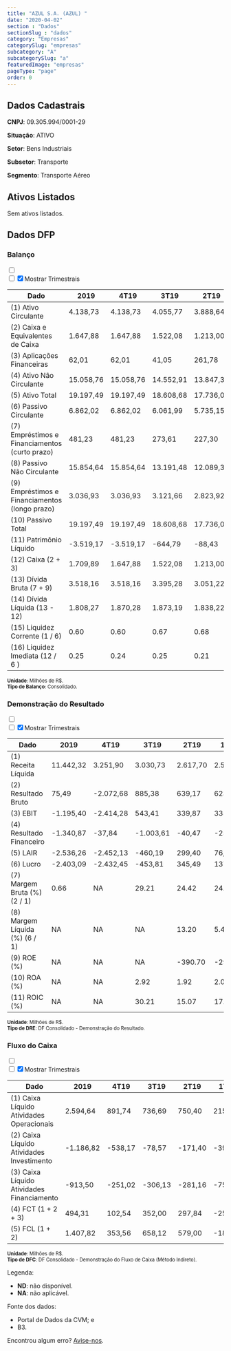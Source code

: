 ```yaml
---  
title: "AZUL S.A. (AZUL) "  
date: "2020-04-02"  
section : "Dados"  
sectionSlug : "dados"  
category: "Empresas"  
categorySlug: "empresas"  
subcategory: "A"  
subcategorySlug: "a"  
featuredImage: "empresas"  
pageType: "page"  
order: 0  
---
```



## Dados Cadastrais


**CNPJ**: 09.305.994/0001-29

**Situação**: ATIVO

**Setor**: Bens Industriais

**Subsetor**: Transporte

**Segmento**: Transporte Aéreo


## Ativos Listados


Sem ativos listados.




## Dados DFP

### Balanço
  
<input type='checkbox' class='toggleCommand' id='toggleBalanco' name='toggleBalanco'>  
<div class='filter-group-balanco'>  
<div class='check_button_balanco'>  
<label for='toggleBalanco'>  
<input type='checkbox' data-filter-col='trimBalanco'><input type='checkbox' data-filter-col='trimBalanco' checked><span>Mostrar Trimestrais</span>  
</label>  
</div>  
</div>  
<div class='overflow balancoTableWrapper'>  
<table class='balancoTable'>  
<thead>  
<tr>  
<th class='dataHeader fixedLeftColumn'>Dado</th>  
<th>2019</th>  
<th class='trimHeader' data-col='trimBalanco'>4T19</th>  
<th class='trimHeader' data-col='trimBalanco'>3T19</th>  
<th class='trimHeader' data-col='trimBalanco'>2T19</th>  
<th class='trimHeader' data-col='trimBalanco'>1T19</th>  
<th>2018</th>  
<th class='trimHeader' data-col='trimBalanco'>4T18</th>  
<th class='trimHeader' data-col='trimBalanco'>3T18</th>  
<th class='trimHeader' data-col='trimBalanco'>2T18</th>  
<th class='trimHeader' data-col='trimBalanco'>1T18</th>  
<th>2017</th>  
<th class='trimHeader' data-col='trimBalanco'>4T17</th>  
<th class='trimHeader' data-col='trimBalanco'>3T17</th>  
<th class='trimHeader' data-col='trimBalanco'>2T17</th>  
<th class='trimHeader' data-col='trimBalanco'>1T17</th>  
<th>2016</th>  
<th class='trimHeader' data-col='trimBalanco'>4T16</th>  
<th class='trimHeader' data-col='trimBalanco'>3T16</th>  
<th class='trimHeader' data-col='trimBalanco'>2T16</th>  
<th class='trimHeader' data-col='trimBalanco'>1T16</th>  
<th>2015</th>  
<th class='trimHeader' data-col='trimBalanco'>4T15</th>  
<th class='trimHeader' data-col='trimBalanco'>3T15</th>  
<th class='trimHeader' data-col='trimBalanco'>2T15</th>  
<th class='trimHeader' data-col='trimBalanco'>1T15</th>  
</tr>  
</thead>  
<tbody>  
<tr class='trContaAtivo'>  
<td class='leftAlignCell rowDescription fixedLeftColumn'>(1) Ativo Circulante</td>  
<td>4.138,73</td>  
<td data-col='trimBalanco' class='trimData'>4.138,73</td>  
<td data-col='trimBalanco' class='trimData'>4.055,77</td>  
<td data-col='trimBalanco' class='trimData'>3.888,64</td>  
<td data-col='trimBalanco' class='trimData'>3.585,74</td>  
<td>3.690,19</td>  
<td data-col='trimBalanco' class='trimData'>3.521,80</td>  
<td data-col='trimBalanco' class='trimData'>3.623,93</td>  
<td data-col='trimBalanco' class='trimData'>3.423,94</td>  
<td data-col='trimBalanco' class='trimData'>3.103,51</td>  
<td>3.304,34</td>  
<td data-col='trimBalanco' class='trimData'>3.304,34</td>  
<td data-col='trimBalanco' class='trimData'>2.663,01</td>  
<td data-col='trimBalanco' class='trimData'>2.639,74</td>  
<td data-col='trimBalanco' class='trimData'>3.304,34</td>  
<td>1.910,33</td>  
<td data-col='trimBalanco' class='trimData'>1.910,33</td>  
<td data-col='trimBalanco' class='trimData'>1.910,33</td>  
<td data-col='trimBalanco' class='trimData'>1.910,33</td>  
<td data-col='trimBalanco' class='trimData'>1.910,33</td>  
<td>1.855,10</td>  
<td data-col='trimBalanco' class='trimData'>1.855,10</td>  
<td data-col='trimBalanco' class='trimData'>ND</td>  
<td data-col='trimBalanco' class='trimData'>ND</td>  
<td data-col='trimBalanco' class='trimData'>ND</td>  
</tr>  
<tr class='trContaAtivo'>  
<td class='leftAlignCell rowDescription fixedLeftColumn'>(2) Caixa e Equivalentes de Caixa</td>  
<td>1.647,88</td>  
<td data-col='trimBalanco' class='trimData'>1.647,88</td>  
<td data-col='trimBalanco' class='trimData'>1.522,08</td>  
<td data-col='trimBalanco' class='trimData'>1.213,00</td>  
<td data-col='trimBalanco' class='trimData'>908,39</td>  
<td>1.169,14</td>  
<td data-col='trimBalanco' class='trimData'>1.169,14</td>  
<td data-col='trimBalanco' class='trimData'>893,68</td>  
<td data-col='trimBalanco' class='trimData'>848,96</td>  
<td data-col='trimBalanco' class='trimData'>738,94</td>  
<td>762,32</td>  
<td data-col='trimBalanco' class='trimData'>762,32</td>  
<td data-col='trimBalanco' class='trimData'>485,86</td>  
<td data-col='trimBalanco' class='trimData'>500,91</td>  
<td data-col='trimBalanco' class='trimData'>762,32</td>  
<td>549,16</td>  
<td data-col='trimBalanco' class='trimData'>549,16</td>  
<td data-col='trimBalanco' class='trimData'>549,16</td>  
<td data-col='trimBalanco' class='trimData'>549,16</td>  
<td data-col='trimBalanco' class='trimData'>549,16</td>  
<td>636,50</td>  
<td data-col='trimBalanco' class='trimData'>636,50</td>  
<td data-col='trimBalanco' class='trimData'>ND</td>  
<td data-col='trimBalanco' class='trimData'>ND</td>  
<td data-col='trimBalanco' class='trimData'>ND</td>  
</tr>  
<tr class='trContaAtivo'>  
<td class='leftAlignCell rowDescription fixedLeftColumn'>(3) Aplicações Financeiras</td>  
<td>62,01</td>  
<td data-col='trimBalanco' class='trimData'>62,01</td>  
<td data-col='trimBalanco' class='trimData'>41,05</td>  
<td data-col='trimBalanco' class='trimData'>261,78</td>  
<td data-col='trimBalanco' class='trimData'>396,82</td>  
<td>517,42</td>  
<td data-col='trimBalanco' class='trimData'>517,42</td>  
<td data-col='trimBalanco' class='trimData'>667,62</td>  
<td data-col='trimBalanco' class='trimData'>725,84</td>  
<td data-col='trimBalanco' class='trimData'>631,62</td>  
<td>1.044,96</td>  
<td data-col='trimBalanco' class='trimData'>1.044,96</td>  
<td data-col='trimBalanco' class='trimData'>971,65</td>  
<td data-col='trimBalanco' class='trimData'>973,24</td>  
<td data-col='trimBalanco' class='trimData'>1.044,96</td>  
<td>384,62</td>  
<td data-col='trimBalanco' class='trimData'>384,62</td>  
<td data-col='trimBalanco' class='trimData'>384,62</td>  
<td data-col='trimBalanco' class='trimData'>384,62</td>  
<td data-col='trimBalanco' class='trimData'>384,62</td>  
<td>110,57</td>  
<td data-col='trimBalanco' class='trimData'>110,57</td>  
<td data-col='trimBalanco' class='trimData'>ND</td>  
<td data-col='trimBalanco' class='trimData'>ND</td>  
<td data-col='trimBalanco' class='trimData'>ND</td>  
</tr>  
<tr class='trContaAtivo'>  
<td class='leftAlignCell rowDescription fixedLeftColumn'>(4) Ativo Não Circulante</td>  
<td>15.058,76</td>  
<td data-col='trimBalanco' class='trimData'>15.058,76</td>  
<td data-col='trimBalanco' class='trimData'>14.552,91</td>  
<td data-col='trimBalanco' class='trimData'>13.847,39</td>  
<td data-col='trimBalanco' class='trimData'>13.156,34</td>  
<td>12.404,20</td>  
<td data-col='trimBalanco' class='trimData'>8.271,41</td>  
<td data-col='trimBalanco' class='trimData'>7.824,09</td>  
<td data-col='trimBalanco' class='trimData'>7.539,55</td>  
<td data-col='trimBalanco' class='trimData'>7.297,81</td>  
<td>7.012,27</td>  
<td data-col='trimBalanco' class='trimData'>7.012,27</td>  
<td data-col='trimBalanco' class='trimData'>6.346,83</td>  
<td data-col='trimBalanco' class='trimData'>6.544,55</td>  
<td data-col='trimBalanco' class='trimData'>7.012,27</td>  
<td>6.490,08</td>  
<td data-col='trimBalanco' class='trimData'>6.490,08</td>  
<td data-col='trimBalanco' class='trimData'>6.490,08</td>  
<td data-col='trimBalanco' class='trimData'>6.490,08</td>  
<td data-col='trimBalanco' class='trimData'>6.490,08</td>  
<td>5.984,06</td>  
<td data-col='trimBalanco' class='trimData'>5.984,06</td>  
<td data-col='trimBalanco' class='trimData'>ND</td>  
<td data-col='trimBalanco' class='trimData'>ND</td>  
<td data-col='trimBalanco' class='trimData'>ND</td>  
</tr>  
<tr class='trContaAtivo'>  
<td class='leftAlignCell rowDescription fixedLeftColumn'>(5) Ativo Total</td>  
<td>19.197,49</td>  
<td data-col='trimBalanco' class='trimData'>19.197,49</td>  
<td data-col='trimBalanco' class='trimData'>18.608,68</td>  
<td data-col='trimBalanco' class='trimData'>17.736,03</td>  
<td data-col='trimBalanco' class='trimData'>16.742,08</td>  
<td>16.094,40</td>  
<td data-col='trimBalanco' class='trimData'>11.793,21</td>  
<td data-col='trimBalanco' class='trimData'>11.448,01</td>  
<td data-col='trimBalanco' class='trimData'>10.963,49</td>  
<td data-col='trimBalanco' class='trimData'>10.401,32</td>  
<td>10.316,62</td>  
<td data-col='trimBalanco' class='trimData'>10.316,62</td>  
<td data-col='trimBalanco' class='trimData'>9.009,84</td>  
<td data-col='trimBalanco' class='trimData'>9.184,30</td>  
<td data-col='trimBalanco' class='trimData'>10.316,62</td>  
<td>8.400,41</td>  
<td data-col='trimBalanco' class='trimData'>8.400,41</td>  
<td data-col='trimBalanco' class='trimData'>8.400,41</td>  
<td data-col='trimBalanco' class='trimData'>8.400,41</td>  
<td data-col='trimBalanco' class='trimData'>8.400,41</td>  
<td>7.839,16</td>  
<td data-col='trimBalanco' class='trimData'>7.839,16</td>  
<td data-col='trimBalanco' class='trimData'>ND</td>  
<td data-col='trimBalanco' class='trimData'>ND</td>  
<td data-col='trimBalanco' class='trimData'>ND</td>  
</tr>  
<tr class='trContaPassivo'>  
<td class='leftAlignCell rowDescription fixedLeftColumn'>(6) Passivo Circulante</td>  
<td>6.862,02</td>  
<td data-col='trimBalanco' class='trimData'>6.862,02</td>  
<td data-col='trimBalanco' class='trimData'>6.061,99</td>  
<td data-col='trimBalanco' class='trimData'>5.735,15</td>  
<td data-col='trimBalanco' class='trimData'>5.193,44</td>  
<td>5.275,92</td>  
<td data-col='trimBalanco' class='trimData'>4.056,79</td>  
<td data-col='trimBalanco' class='trimData'>3.866,52</td>  
<td data-col='trimBalanco' class='trimData'>3.620,93</td>  
<td data-col='trimBalanco' class='trimData'>3.316,58</td>  
<td>3.334,36</td>  
<td data-col='trimBalanco' class='trimData'>3.334,36</td>  
<td data-col='trimBalanco' class='trimData'>3.806,83</td>  
<td data-col='trimBalanco' class='trimData'>3.625,78</td>  
<td data-col='trimBalanco' class='trimData'>3.334,36</td>  
<td>3.617,64</td>  
<td data-col='trimBalanco' class='trimData'>3.617,64</td>  
<td data-col='trimBalanco' class='trimData'>3.617,64</td>  
<td data-col='trimBalanco' class='trimData'>3.617,64</td>  
<td data-col='trimBalanco' class='trimData'>3.617,64</td>  
<td>4.059,82</td>  
<td data-col='trimBalanco' class='trimData'>4.059,82</td>  
<td data-col='trimBalanco' class='trimData'>ND</td>  
<td data-col='trimBalanco' class='trimData'>ND</td>  
<td data-col='trimBalanco' class='trimData'>ND</td>  
</tr>  
<tr class='trContaPassivo'>  
<td class='leftAlignCell rowDescription fixedLeftColumn'>(7) Empréstimos e Financiamentos (curto prazo)</td>  
<td>481,23</td>  
<td data-col='trimBalanco' class='trimData'>481,23</td>  
<td data-col='trimBalanco' class='trimData'>273,61</td>  
<td data-col='trimBalanco' class='trimData'>227,30</td>  
<td data-col='trimBalanco' class='trimData'>155,74</td>  
<td>158,81</td>  
<td data-col='trimBalanco' class='trimData'>335,05</td>  
<td data-col='trimBalanco' class='trimData'>435,75</td>  
<td data-col='trimBalanco' class='trimData'>542,30</td>  
<td data-col='trimBalanco' class='trimData'>581,57</td>  
<td>568,23</td>  
<td data-col='trimBalanco' class='trimData'>568,23</td>  
<td data-col='trimBalanco' class='trimData'>1.011,12</td>  
<td data-col='trimBalanco' class='trimData'>1.101,16</td>  
<td data-col='trimBalanco' class='trimData'>568,23</td>  
<td>985,24</td>  
<td data-col='trimBalanco' class='trimData'>985,24</td>  
<td data-col='trimBalanco' class='trimData'>985,24</td>  
<td data-col='trimBalanco' class='trimData'>985,24</td>  
<td data-col='trimBalanco' class='trimData'>985,24</td>  
<td>1.249,30</td>  
<td data-col='trimBalanco' class='trimData'>1.249,30</td>  
<td data-col='trimBalanco' class='trimData'>ND</td>  
<td data-col='trimBalanco' class='trimData'>ND</td>  
<td data-col='trimBalanco' class='trimData'>ND</td>  
</tr>  
<tr class='trContaPassivo'>  
<td class='leftAlignCell rowDescription fixedLeftColumn'>(8) Passivo Não Circulante</td>  
<td>15.854,64</td>  
<td data-col='trimBalanco' class='trimData'>15.854,64</td>  
<td data-col='trimBalanco' class='trimData'>13.191,48</td>  
<td data-col='trimBalanco' class='trimData'>12.089,31</td>  
<td data-col='trimBalanco' class='trimData'>12.020,53</td>  
<td>11.968,52</td>  
<td data-col='trimBalanco' class='trimData'>4.572,71</td>  
<td data-col='trimBalanco' class='trimData'>4.631,75</td>  
<td data-col='trimBalanco' class='trimData'>4.477,19</td>  
<td data-col='trimBalanco' class='trimData'>4.066,02</td>  
<td>4.148,65</td>  
<td data-col='trimBalanco' class='trimData'>4.148,65</td>  
<td data-col='trimBalanco' class='trimData'>2.685,45</td>  
<td data-col='trimBalanco' class='trimData'>3.270,34</td>  
<td data-col='trimBalanco' class='trimData'>4.148,65</td>  
<td>3.780,78</td>  
<td data-col='trimBalanco' class='trimData'>3.780,78</td>  
<td data-col='trimBalanco' class='trimData'>3.780,78</td>  
<td data-col='trimBalanco' class='trimData'>3.780,78</td>  
<td data-col='trimBalanco' class='trimData'>3.780,78</td>  
<td>4.171,51</td>  
<td data-col='trimBalanco' class='trimData'>4.171,51</td>  
<td data-col='trimBalanco' class='trimData'>ND</td>  
<td data-col='trimBalanco' class='trimData'>ND</td>  
<td data-col='trimBalanco' class='trimData'>ND</td>  
</tr>  
<tr class='trContaPassivo'>  
<td class='leftAlignCell rowDescription fixedLeftColumn'>(9) Empréstimos e Financiamentos (longo prazo)</td>  
<td>3.036,93</td>  
<td data-col='trimBalanco' class='trimData'>3.036,93</td>  
<td data-col='trimBalanco' class='trimData'>3.121,66</td>  
<td data-col='trimBalanco' class='trimData'>2.823,92</td>  
<td data-col='trimBalanco' class='trimData'>2.882,44</td>  
<td>2.597,31</td>  
<td data-col='trimBalanco' class='trimData'>3.370,97</td>  
<td data-col='trimBalanco' class='trimData'>3.317,42</td>  
<td data-col='trimBalanco' class='trimData'>3.292,21</td>  
<td data-col='trimBalanco' class='trimData'>2.806,04</td>  
<td>2.921,65</td>  
<td data-col='trimBalanco' class='trimData'>2.921,65</td>  
<td data-col='trimBalanco' class='trimData'>1.893,85</td>  
<td data-col='trimBalanco' class='trimData'>2.540,69</td>  
<td data-col='trimBalanco' class='trimData'>2.921,65</td>  
<td>3.049,26</td>  
<td data-col='trimBalanco' class='trimData'>3.049,26</td>  
<td data-col='trimBalanco' class='trimData'>3.049,26</td>  
<td data-col='trimBalanco' class='trimData'>3.049,26</td>  
<td data-col='trimBalanco' class='trimData'>3.049,26</td>  
<td>3.561,64</td>  
<td data-col='trimBalanco' class='trimData'>3.561,64</td>  
<td data-col='trimBalanco' class='trimData'>ND</td>  
<td data-col='trimBalanco' class='trimData'>ND</td>  
<td data-col='trimBalanco' class='trimData'>ND</td>  
</tr>  
<tr class='trContaPassivo'>  
<td class='leftAlignCell rowDescription fixedLeftColumn'>(10) Passivo Total</td>  
<td>19.197,49</td>  
<td data-col='trimBalanco' class='trimData'>19.197,49</td>  
<td data-col='trimBalanco' class='trimData'>18.608,68</td>  
<td data-col='trimBalanco' class='trimData'>17.736,03</td>  
<td data-col='trimBalanco' class='trimData'>16.742,08</td>  
<td>16.094,40</td>  
<td data-col='trimBalanco' class='trimData'>11.793,21</td>  
<td data-col='trimBalanco' class='trimData'>11.448,01</td>  
<td data-col='trimBalanco' class='trimData'>10.963,49</td>  
<td data-col='trimBalanco' class='trimData'>10.401,32</td>  
<td>10.316,62</td>  
<td data-col='trimBalanco' class='trimData'>10.316,62</td>  
<td data-col='trimBalanco' class='trimData'>9.009,84</td>  
<td data-col='trimBalanco' class='trimData'>9.184,30</td>  
<td data-col='trimBalanco' class='trimData'>10.316,62</td>  
<td>8.400,41</td>  
<td data-col='trimBalanco' class='trimData'>8.400,41</td>  
<td data-col='trimBalanco' class='trimData'>8.400,41</td>  
<td data-col='trimBalanco' class='trimData'>8.400,41</td>  
<td data-col='trimBalanco' class='trimData'>8.400,41</td>  
<td>7.839,16</td>  
<td data-col='trimBalanco' class='trimData'>7.839,16</td>  
<td data-col='trimBalanco' class='trimData'>ND</td>  
<td data-col='trimBalanco' class='trimData'>ND</td>  
<td data-col='trimBalanco' class='trimData'>ND</td>  
</tr>  
<tr class='trContaPassivo'>  
<td class='leftAlignCell rowDescription fixedLeftColumn'>(11) Patrimônio Líquido</td>  
<td class='negativeNumber'>-3.519,17</td>  
<td class='negativeNumber trimData' data-col='trimBalanco' >-3.519,17</td>  
<td class='negativeNumber trimData' data-col='trimBalanco' >-644,79</td>  
<td class='negativeNumber trimData' data-col='trimBalanco' >-88,43</td>  
<td class='negativeNumber trimData' data-col='trimBalanco' >-471,89</td>  
<td class='negativeNumber'>-1.150,04</td>  
<td data-col='trimBalanco' class='trimData'>3.163,70</td>  
<td data-col='trimBalanco' class='trimData'>2.949,75</td>  
<td data-col='trimBalanco' class='trimData'>2.865,36</td>  
<td data-col='trimBalanco' class='trimData'>3.018,72</td>  
<td>2.833,61</td>  
<td data-col='trimBalanco' class='trimData'>2.833,61</td>  
<td data-col='trimBalanco' class='trimData'>2.517,57</td>  
<td data-col='trimBalanco' class='trimData'>2.288,17</td>  
<td data-col='trimBalanco' class='trimData'>2.833,61</td>  
<td>1.001,99</td>  
<td data-col='trimBalanco' class='trimData'>1.001,99</td>  
<td data-col='trimBalanco' class='trimData'>1.001,99</td>  
<td data-col='trimBalanco' class='trimData'>1.001,99</td>  
<td data-col='trimBalanco' class='trimData'>1.001,99</td>  
<td class='negativeNumber'>-392,17</td>  
<td class='negativeNumber trimData' data-col='trimBalanco' >-392,17</td>  
<td data-col='trimBalanco' class='trimData'>ND</td>  
<td data-col='trimBalanco' class='trimData'>ND</td>  
<td data-col='trimBalanco' class='trimData'>ND</td>  
</tr>  
<tr>  
<td class='leftAlignCell rowDescription fixedLeftColumn'>(12) Caixa (2 + 3)</td>  
<td class='positiveNumber'>1.709,89</td>  
<td class='positiveNumber trimData' data-col='trimBalanco'>1.647,88</td>  
<td class='positiveNumber trimData' data-col='trimBalanco'>1.522,08</td>  
<td class='positiveNumber trimData' data-col='trimBalanco'>1.213,00</td>  
<td class='positiveNumber trimData' data-col='trimBalanco'>908,39</td>  
<td class='positiveNumber'>1.686,56</td>  
<td class='positiveNumber trimData' data-col='trimBalanco'>1.169,14</td>  
<td class='positiveNumber trimData' data-col='trimBalanco'>893,68</td>  
<td class='positiveNumber trimData' data-col='trimBalanco'>848,96</td>  
<td class='positiveNumber trimData' data-col='trimBalanco'>738,94</td>  
<td class='positiveNumber'>1.807,28</td>  
<td class='positiveNumber trimData' data-col='trimBalanco'>762,32</td>  
<td class='positiveNumber trimData' data-col='trimBalanco'>485,86</td>  
<td class='positiveNumber trimData' data-col='trimBalanco'>500,91</td>  
<td class='positiveNumber trimData' data-col='trimBalanco'>762,32</td>  
<td class='positiveNumber'>933,78</td>  
<td class='positiveNumber trimData' data-col='trimBalanco'>549,16</td>  
<td class='positiveNumber trimData' data-col='trimBalanco'>549,16</td>  
<td class='positiveNumber trimData' data-col='trimBalanco'>549,16</td>  
<td class='positiveNumber trimData' data-col='trimBalanco'>549,16</td>  
<td class='positiveNumber'>747,07</td>  
<td class='positiveNumber trimData' data-col='trimBalanco'>636,50</td>  
<td data-col='trimBalanco' class='trimData'>ND</td>  
<td data-col='trimBalanco' class='trimData'>ND</td>  
<td data-col='trimBalanco' class='trimData'>ND</td>  
</tr>  
<tr class='trDividaBruta'>  
<td class='leftAlignCell rowDescription fixedLeftColumn'>(13) Dívida Bruta (7 + 9)</td>  
<td class='negativeNumber'>3.518,16</td>  
<td class='negativeNumber trimData' data-col='trimBalanco'>3.518,16</td>  
<td class='negativeNumber trimData' data-col='trimBalanco'>3.395,28</td>  
<td class='negativeNumber trimData' data-col='trimBalanco'>3.051,22</td>  
<td class='negativeNumber trimData' data-col='trimBalanco'>3.038,18</td>  
<td class='negativeNumber'>2.756,13</td>  
<td class='negativeNumber trimData' data-col='trimBalanco'>3.706,02</td>  
<td class='negativeNumber trimData' data-col='trimBalanco'>3.753,17</td>  
<td class='negativeNumber trimData' data-col='trimBalanco'>3.834,52</td>  
<td class='negativeNumber trimData' data-col='trimBalanco'>3.387,60</td>  
<td class='negativeNumber'>3.489,89</td>  
<td class='negativeNumber trimData' data-col='trimBalanco'>3.489,89</td>  
<td class='negativeNumber trimData' data-col='trimBalanco'>2.904,96</td>  
<td class='negativeNumber trimData' data-col='trimBalanco'>3.641,85</td>  
<td class='negativeNumber trimData' data-col='trimBalanco'>3.489,89</td>  
<td class='negativeNumber'>4.034,49</td>  
<td class='negativeNumber trimData' data-col='trimBalanco'>4.034,49</td>  
<td class='negativeNumber trimData' data-col='trimBalanco'>4.034,49</td>  
<td class='negativeNumber trimData' data-col='trimBalanco'>4.034,49</td>  
<td class='negativeNumber trimData' data-col='trimBalanco'>4.034,49</td>  
<td class='negativeNumber'>4.810,94</td>  
<td class='negativeNumber trimData' data-col='trimBalanco'>4.810,94</td>  
<td data-col='trimBalanco' class='trimData'>ND</td>  
<td data-col='trimBalanco' class='trimData'>ND</td>  
<td data-col='trimBalanco' class='trimData'>ND</td>  
</tr>  
<tr>  
<td class='leftAlignCell rowDescription fixedLeftColumn'>(14) Dívida Líquida  (13 - 12)</td>  
<td class='negativeNumber'>1.808,27</td>  
<td class='negativeNumber trimData' data-col='trimBalanco'>1.870,28</td>  
<td class='negativeNumber trimData' data-col='trimBalanco'>1.873,19</td>  
<td class='negativeNumber trimData' data-col='trimBalanco'>1.838,22</td>  
<td class='negativeNumber trimData' data-col='trimBalanco'>2.129,79</td>  
<td class='negativeNumber'>1.069,57</td>  
<td class='negativeNumber trimData' data-col='trimBalanco'>2.536,89</td>  
<td class='negativeNumber trimData' data-col='trimBalanco'>2.859,49</td>  
<td class='negativeNumber trimData' data-col='trimBalanco'>2.985,56</td>  
<td class='negativeNumber trimData' data-col='trimBalanco'>2.648,66</td>  
<td class='negativeNumber'>1.682,61</td>  
<td class='negativeNumber trimData' data-col='trimBalanco'>2.727,57</td>  
<td class='negativeNumber trimData' data-col='trimBalanco'>2.419,10</td>  
<td class='negativeNumber trimData' data-col='trimBalanco'>3.140,94</td>  
<td class='negativeNumber trimData' data-col='trimBalanco'>2.727,57</td>  
<td class='negativeNumber'>3.100,72</td>  
<td class='negativeNumber trimData' data-col='trimBalanco'>3.485,33</td>  
<td class='negativeNumber trimData' data-col='trimBalanco'>3.485,33</td>  
<td class='negativeNumber trimData' data-col='trimBalanco'>3.485,33</td>  
<td class='negativeNumber trimData' data-col='trimBalanco'>3.485,33</td>  
<td class='negativeNumber'>4.063,87</td>  
<td class='negativeNumber trimData' data-col='trimBalanco'>4.174,44</td>  
<td data-col='trimBalanco' class='trimData'>ND</td>  
<td data-col='trimBalanco' class='trimData'>ND</td>  
<td data-col='trimBalanco' class='trimData'>ND</td>  
</tr>  
<tr>  
<td class='leftAlignCell rowDescription fixedLeftColumn'>(15) Liquidez Corrente (1 / 6)</td>  
<td>0.60</td>  
<td data-col='trimBalanco' class='trimData'>0.60</td>  
<td data-col='trimBalanco' class='trimData'>0.67</td>  
<td data-col='trimBalanco' class='trimData'>0.68</td>  
<td data-col='trimBalanco' class='trimData'>0.69</td>  
<td>0.70</td>  
<td data-col='trimBalanco' class='trimData'>0.87</td>  
<td data-col='trimBalanco' class='trimData'>0.94</td>  
<td data-col='trimBalanco' class='trimData'>0.95</td>  
<td data-col='trimBalanco' class='trimData'>0.94</td>  
<td>0.99</td>  
<td data-col='trimBalanco' class='trimData'>0.99</td>  
<td data-col='trimBalanco' class='trimData'>0.70</td>  
<td data-col='trimBalanco' class='trimData'>0.73</td>  
<td data-col='trimBalanco' class='trimData'>0.99</td>  
<td>0.53</td>  
<td data-col='trimBalanco' class='trimData'>0.53</td>  
<td data-col='trimBalanco' class='trimData'>0.53</td>  
<td data-col='trimBalanco' class='trimData'>0.53</td>  
<td data-col='trimBalanco' class='trimData'>0.53</td>  
<td>0.46</td>  
<td data-col='trimBalanco' class='trimData'>0.46</td>  
<td data-col='trimBalanco' class='trimData'>ND</td>  
<td data-col='trimBalanco' class='trimData'>ND</td>  
<td data-col='trimBalanco' class='trimData'>ND</td>  
</tr>  
<tr>  
<td class='leftAlignCell rowDescription fixedLeftColumn'>(16) Liquidez Imediata  (12 / 6 )</td>  
<td>0.25</td>  
<td data-col='trimBalanco' class='trimData'>0.24</td>  
<td data-col='trimBalanco' class='trimData'>0.25</td>  
<td data-col='trimBalanco' class='trimData'>0.21</td>  
<td data-col='trimBalanco' class='trimData'>0.17</td>  
<td>0.32</td>  
<td data-col='trimBalanco' class='trimData'>0.29</td>  
<td data-col='trimBalanco' class='trimData'>0.23</td>  
<td data-col='trimBalanco' class='trimData'>0.23</td>  
<td data-col='trimBalanco' class='trimData'>0.22</td>  
<td>0.54</td>  
<td data-col='trimBalanco' class='trimData'>0.23</td>  
<td data-col='trimBalanco' class='trimData'>0.13</td>  
<td data-col='trimBalanco' class='trimData'>0.14</td>  
<td data-col='trimBalanco' class='trimData'>0.23</td>  
<td>0.26</td>  
<td data-col='trimBalanco' class='trimData'>0.15</td>  
<td data-col='trimBalanco' class='trimData'>0.15</td>  
<td data-col='trimBalanco' class='trimData'>0.15</td>  
<td data-col='trimBalanco' class='trimData'>0.15</td>  
<td>0.18</td>  
<td data-col='trimBalanco' class='trimData'>0.16</td>  
<td data-col='trimBalanco' class='trimData'>ND</td>  
<td data-col='trimBalanco' class='trimData'>ND</td>  
<td data-col='trimBalanco' class='trimData'>ND</td>  
</tr>  
</tbody>  
</table>  
</div>  
<p style='font-size:0.7rem; margin:0px;'><strong>Unidade</strong>: Milhões de R$.</p>  
<p style='font-size:0.7rem; margin:0px;'><strong>Tipo de Balanço</strong>: Consolidado.</p>


### Demonstração do Resultado
  
<input type='checkbox' class='toggleCommand' id='toggleDRE' name='toggleDRE'>  
<div class='filter-group-dre'>  
<div class='check_button_dre'>  
<label for='toggleDRE'>  
<input type='checkbox' data-filter-col='trimDRE'><input type='checkbox' data-filter-col='trimDRE' checked><span>Mostrar Trimestrais</span>  
</label>  
</div>  
</div>  
<div class='overflow balancoTableWrapper'>  
<table class='balancoTable'>  
<thead>  
<tr>  
<th class='dataHeader fixedLeftColumn'>Dado</th>  
<th>2019</th>  
<th class='trimHeader' data-col='trimDRE'>4T19</th>  
<th class='trimHeader' data-col='trimDRE'>3T19</th>  
<th class='trimHeader' data-col='trimDRE'>2T19</th>  
<th class='trimHeader' data-col='trimDRE'>1T19</th>  
<th>2018</th>  
<th class='trimHeader' data-col='trimDRE'>4T18</th>  
<th class='trimHeader' data-col='trimDRE'>3T18</th>  
<th class='trimHeader' data-col='trimDRE'>2T18</th>  
<th class='trimHeader' data-col='trimDRE'>1T18</th>  
<th>2017</th>  
<th class='trimHeader' data-col='trimDRE'>4T17</th>  
<th class='trimHeader' data-col='trimDRE'>3T17</th>  
<th class='trimHeader' data-col='trimDRE'>2T17</th>  
<th class='trimHeader' data-col='trimDRE'>1T17</th>  
<th>2016</th>  
<th class='trimHeader' data-col='trimDRE'>4T16</th>  
<th class='trimHeader' data-col='trimDRE'>3T16</th>  
<th class='trimHeader' data-col='trimDRE'>2T16</th>  
<th class='trimHeader' data-col='trimDRE'>1T16</th>  
<th>2015</th>  
<th class='trimHeader' data-col='trimDRE'>4T15</th>  
<th class='trimHeader' data-col='trimDRE'>3T15</th>  
<th class='trimHeader' data-col='trimDRE'>2T15</th>  
<th class='trimHeader' data-col='trimDRE'>1T15</th>  
</tr>  
</thead>  
<tbody>  
<tr class='trDRE'>  
<td class='leftAlignCell rowDescription fixedLeftColumn'>(1) Receita Líquida</td>  
<td>11.442,32</td>  
<td data-col='trimDRE' class='trimData' >3.251,90</td>  
<td data-col='trimDRE' class='trimData' >3.030,73</td>  
<td data-col='trimDRE' class='trimData' >2.617,70</td>  
<td data-col='trimDRE' class='trimData' >2.541,99</td>  
<td>9.057,06</td>  
<td data-col='trimDRE' class='trimData' >2.480,43</td>  
<td data-col='trimDRE' class='trimData' >2.441,65</td>  
<td data-col='trimDRE' class='trimData' >2.017,88</td>  
<td data-col='trimDRE' class='trimData' >2.213,40</td>  
<td>7.789,50</td>  
<td data-col='trimDRE' class='trimData' >2.194,26</td>  
<td data-col='trimDRE' class='trimData' >1.998,19</td>  
<td data-col='trimDRE' class='trimData' >1.723,26</td>  
<td data-col='trimDRE' class='trimData' >1.873,79</td>  
<td>6.669,89</td>  
<td data-col='trimDRE' class='trimData' >1.820,59</td>  
<td data-col='trimDRE' class='trimData' >1.736,82</td>  
<td data-col='trimDRE' class='trimData' >1.443,95</td>  
<td data-col='trimDRE' class='trimData' >1.668,53</td>  
<td>6.257,87</td>  
<td data-col='trimDRE' class='trimData' >6.257,87</td>  
<td data-col='trimDRE' class='trimData'>ND</td>  
<td data-col='trimDRE' class='trimData'>ND</td>  
<td data-col='trimDRE' class='trimData'>ND</td>  
</tr>  
<tr class='trDRE'>  
<td class='leftAlignCell rowDescription fixedLeftColumn'>(2) Resultado Bruto</td>  
<td class='positiveNumberGreen'>75,49</td>  
<td data-col='trimDRE' class='trimData negativeNumber' >-2.072,68</td>  
<td data-col='trimDRE' class='trimData positiveNumberGreen' >885,38</td>  
<td data-col='trimDRE' class='trimData positiveNumberGreen' >639,17</td>  
<td data-col='trimDRE' class='trimData positiveNumberGreen' >623,63</td>  
<td class='positiveNumberGreen'>2.265,42</td>  
<td data-col='trimDRE' class='trimData positiveNumberGreen' >568,54</td>  
<td data-col='trimDRE' class='trimData positiveNumberGreen' >457,50</td>  
<td data-col='trimDRE' class='trimData positiveNumberGreen' >46,89</td>  
<td data-col='trimDRE' class='trimData positiveNumberGreen' >524,31</td>  
<td class='positiveNumberGreen'>1.806,12</td>  
<td data-col='trimDRE' class='trimData positiveNumberGreen' >590,13</td>  
<td data-col='trimDRE' class='trimData positiveNumberGreen' >503,84</td>  
<td data-col='trimDRE' class='trimData positiveNumberGreen' >302,92</td>  
<td data-col='trimDRE' class='trimData positiveNumberGreen' >409,22</td>  
<td class='positiveNumberGreen'>1.218,77</td>  
<td data-col='trimDRE' class='trimData positiveNumberGreen' >399,70</td>  
<td data-col='trimDRE' class='trimData positiveNumberGreen' >388,58</td>  
<td data-col='trimDRE' class='trimData positiveNumberGreen' >217,87</td>  
<td data-col='trimDRE' class='trimData positiveNumberGreen' >212,62</td>  
<td class='positiveNumberGreen'>620,78</td>  
<td data-col='trimDRE' class='trimData positiveNumberGreen' >620,78</td>  
<td data-col='trimDRE' class='trimData'>ND</td>  
<td data-col='trimDRE' class='trimData'>ND</td>  
<td data-col='trimDRE' class='trimData'>ND</td>  
</tr>  
<tr class='trDRE'>  
<td class='leftAlignCell rowDescription fixedLeftColumn'>(3) EBIT</td>  
<td class='negativeNumber'>-1.195,40</td>  
<td data-col='trimDRE' class='trimData negativeNumber' >-2.414,28</td>  
<td data-col='trimDRE' class='trimData positiveNumberGreen' >543,41</td>  
<td data-col='trimDRE' class='trimData positiveNumberGreen' >339,87</td>  
<td data-col='trimDRE' class='trimData positiveNumberGreen' >335,60</td>  
<td class='positiveNumberGreen'>1.193,62</td>  
<td data-col='trimDRE' class='trimData positiveNumberGreen' >282,93</td>  
<td data-col='trimDRE' class='trimData positiveNumberGreen' >174,11</td>  
<td data-col='trimDRE' class='trimData negativeNumber' >-207,52</td>  
<td data-col='trimDRE' class='trimData positiveNumberGreen' >275,93</td>  
<td class='positiveNumberGreen'>865,02</td>  
<td data-col='trimDRE' class='trimData positiveNumberGreen' >305,60</td>  
<td data-col='trimDRE' class='trimData positiveNumberGreen' >249,28</td>  
<td data-col='trimDRE' class='trimData positiveNumberGreen' >104,93</td>  
<td data-col='trimDRE' class='trimData positiveNumberGreen' >205,21</td>  
<td class='positiveNumberGreen'>344,29</td>  
<td data-col='trimDRE' class='trimData positiveNumberGreen' >169,97</td>  
<td data-col='trimDRE' class='trimData positiveNumberGreen' >166,04</td>  
<td data-col='trimDRE' class='trimData positiveNumberGreen' >1,32</td>  
<td data-col='trimDRE' class='trimData positiveNumberGreen' >6,96</td>  
<td class='negativeNumber'>-167,59</td>  
<td data-col='trimDRE' class='trimData negativeNumber' >-167,59</td>  
<td data-col='trimDRE' class='trimData'>ND</td>  
<td data-col='trimDRE' class='trimData'>ND</td>  
<td data-col='trimDRE' class='trimData'>ND</td>  
</tr>  
<tr class='trDRE'>  
<td class='leftAlignCell rowDescription fixedLeftColumn'>(4) Resultado Financeiro</td>  
<td class='negativeNumber'>-1.340,87</td>  
<td data-col='trimDRE' class='trimData negativeNumber' >-37,84</td>  
<td data-col='trimDRE' class='trimData negativeNumber' >-1.003,61</td>  
<td data-col='trimDRE' class='trimData negativeNumber' >-40,47</td>  
<td data-col='trimDRE' class='trimData negativeNumber' >-258,94</td>  
<td class='negativeNumber'>-1.646,55</td>  
<td data-col='trimDRE' class='trimData negativeNumber' >-107,42</td>  
<td data-col='trimDRE' class='trimData positiveNumberGreen' >1,48</td>  
<td data-col='trimDRE' class='trimData positiveNumberGreen' >188,44</td>  
<td data-col='trimDRE' class='trimData negativeNumber' >-5,84</td>  
<td class='negativeNumber'>-267,18</td>  
<td data-col='trimDRE' class='trimData positiveNumberGreen' >72,36</td>  
<td data-col='trimDRE' class='trimData negativeNumber' >-45,41</td>  
<td data-col='trimDRE' class='trimData negativeNumber' >-149,41</td>  
<td data-col='trimDRE' class='trimData negativeNumber' >-144,71</td>  
<td class='negativeNumber'>-326,62</td>  
<td data-col='trimDRE' class='trimData negativeNumber' >-57,68</td>  
<td data-col='trimDRE' class='trimData negativeNumber' >-151,11</td>  
<td data-col='trimDRE' class='trimData negativeNumber' >-43,40</td>  
<td data-col='trimDRE' class='trimData negativeNumber' >-74,43</td>  
<td class='negativeNumber'>-909,84</td>  
<td data-col='trimDRE' class='trimData negativeNumber' >-909,84</td>  
<td data-col='trimDRE' class='trimData'>ND</td>  
<td data-col='trimDRE' class='trimData'>ND</td>  
<td data-col='trimDRE' class='trimData'>ND</td>  
</tr>  
<tr class='trDRE'>  
<td class='leftAlignCell rowDescription fixedLeftColumn'>(5) LAIR</td>  
<td class='negativeNumber'>-2.536,26</td>  
<td data-col='trimDRE' class='trimData negativeNumber' >-2.452,13</td>  
<td data-col='trimDRE' class='trimData negativeNumber' >-460,19</td>  
<td data-col='trimDRE' class='trimData positiveNumberGreen' >299,40</td>  
<td data-col='trimDRE' class='trimData positiveNumberGreen' >76,66</td>  
<td class='negativeNumber'>-452,93</td>  
<td data-col='trimDRE' class='trimData positiveNumberGreen' >175,52</td>  
<td data-col='trimDRE' class='trimData positiveNumberGreen' >175,59</td>  
<td data-col='trimDRE' class='trimData negativeNumber' >-19,08</td>  
<td data-col='trimDRE' class='trimData positiveNumberGreen' >270,08</td>  
<td class='positiveNumberGreen'>597,84</td>  
<td data-col='trimDRE' class='trimData positiveNumberGreen' >377,96</td>  
<td data-col='trimDRE' class='trimData positiveNumberGreen' >203,87</td>  
<td data-col='trimDRE' class='trimData negativeNumber' >-44,48</td>  
<td data-col='trimDRE' class='trimData positiveNumberGreen' >60,50</td>  
<td class='positiveNumberGreen'>17,67</td>  
<td data-col='trimDRE' class='trimData positiveNumberGreen' >112,29</td>  
<td data-col='trimDRE' class='trimData positiveNumberGreen' >14,93</td>  
<td data-col='trimDRE' class='trimData negativeNumber' >-42,08</td>  
<td data-col='trimDRE' class='trimData negativeNumber' >-67,47</td>  
<td class='negativeNumber'>-1.077,42</td>  
<td data-col='trimDRE' class='trimData negativeNumber' >-1.077,42</td>  
<td data-col='trimDRE' class='trimData'>ND</td>  
<td data-col='trimDRE' class='trimData'>ND</td>  
<td data-col='trimDRE' class='trimData'>ND</td>  
</tr>  
<tr class='trDRE'>  
<td class='leftAlignCell rowDescription fixedLeftColumn'>(6) Lucro</td>  
<td class='negativeNumber'>-2.403,09</td>  
<td data-col='trimDRE' class='trimData negativeNumber' >-2.432,45</td>  
<td data-col='trimDRE' class='trimData negativeNumber' >-453,81</td>  
<td data-col='trimDRE' class='trimData positiveNumberGreen' >345,49</td>  
<td data-col='trimDRE' class='trimData positiveNumberGreen' >137,68</td>  
<td class='negativeNumber'>-635,73</td>  
<td data-col='trimDRE' class='trimData positiveNumberGreen' >138,17</td>  
<td data-col='trimDRE' class='trimData positiveNumberGreen' >116,57</td>  
<td data-col='trimDRE' class='trimData negativeNumber' >-45,01</td>  
<td data-col='trimDRE' class='trimData positiveNumberGreen' >210,54</td>  
<td class='positiveNumberGreen'>529,04</td>  
<td data-col='trimDRE' class='trimData positiveNumberGreen' >303,66</td>  
<td data-col='trimDRE' class='trimData positiveNumberGreen' >204,03</td>  
<td data-col='trimDRE' class='trimData negativeNumber' >-33,95</td>  
<td data-col='trimDRE' class='trimData positiveNumberGreen' >55,30</td>  
<td class='negativeNumber'>-126,31</td>  
<td data-col='trimDRE' class='trimData positiveNumberGreen' >51,30</td>  
<td data-col='trimDRE' class='trimData positiveNumberGreen' >9,45</td>  
<td data-col='trimDRE' class='trimData negativeNumber' >-120,14</td>  
<td data-col='trimDRE' class='trimData negativeNumber' >-66,92</td>  
<td class='negativeNumber'>-1.074,90</td>  
<td data-col='trimDRE' class='trimData negativeNumber' >-1.074,90</td>  
<td data-col='trimDRE' class='trimData'>ND</td>  
<td data-col='trimDRE' class='trimData'>ND</td>  
<td data-col='trimDRE' class='trimData'>ND</td>  
</tr>  
<tr class='trDREMargem'>  
<td class='leftAlignCell rowDescription fixedLeftColumn'>(7) Margem Bruta (%) (2 / 1)</td>  
<td>0.66</td>  
<td data-col='trimDRE' class='trimData'>NA</td>  
<td data-col='trimDRE' class='trimData'>29.21</td>  
<td data-col='trimDRE' class='trimData'>24.42</td>  
<td data-col='trimDRE' class='trimData'>24.53</td>  
<td>25.01</td>  
<td data-col='trimDRE' class='trimData'>22.92</td>  
<td data-col='trimDRE' class='trimData'>18.74</td>  
<td data-col='trimDRE' class='trimData'>2.32</td>  
<td data-col='trimDRE' class='trimData'>23.69</td>  
<td>23.19</td>  
<td data-col='trimDRE' class='trimData'>26.89</td>  
<td data-col='trimDRE' class='trimData'>25.21</td>  
<td data-col='trimDRE' class='trimData'>17.58</td>  
<td data-col='trimDRE' class='trimData'>21.84</td>  
<td>18.27</td>  
<td data-col='trimDRE' class='trimData'>21.95</td>  
<td data-col='trimDRE' class='trimData'>22.37</td>  
<td data-col='trimDRE' class='trimData'>15.09</td>  
<td data-col='trimDRE' class='trimData'>12.74</td>  
<td>9.92</td>  
<td data-col='trimDRE' class='trimData'>9.92</td>  
<td data-col='trimDRE' class='trimData'>ND</td>  
<td data-col='trimDRE' class='trimData'>ND</td>  
<td data-col='trimDRE' class='trimData'>ND</td>  
</tr>  
<tr class='trDREMargem'>  
<td class='leftAlignCell rowDescription fixedLeftColumn'>(8) Margem Líquida (%) (6 / 1)</td>  
<td>NA</td>  
<td data-col='trimDRE' class='trimData'>NA</td>  
<td data-col='trimDRE' class='trimData'>NA</td>  
<td data-col='trimDRE' class='trimData'>13.20</td>  
<td data-col='trimDRE' class='trimData'>5.42</td>  
<td>NA</td>  
<td data-col='trimDRE' class='trimData'>5.57</td>  
<td data-col='trimDRE' class='trimData'>4.77</td>  
<td data-col='trimDRE' class='trimData'>NA</td>  
<td data-col='trimDRE' class='trimData'>9.51</td>  
<td>6.79</td>  
<td data-col='trimDRE' class='trimData'>13.84</td>  
<td data-col='trimDRE' class='trimData'>10.21</td>  
<td data-col='trimDRE' class='trimData'>NA</td>  
<td data-col='trimDRE' class='trimData'>2.95</td>  
<td>NA</td>  
<td data-col='trimDRE' class='trimData'>2.82</td>  
<td data-col='trimDRE' class='trimData'>0.54</td>  
<td data-col='trimDRE' class='trimData'>NA</td>  
<td data-col='trimDRE' class='trimData'>NA</td>  
<td>NA</td>  
<td data-col='trimDRE' class='trimData'>NA</td>  
<td data-col='trimDRE' class='trimData'>ND</td>  
<td data-col='trimDRE' class='trimData'>ND</td>  
<td data-col='trimDRE' class='trimData'>ND</td>  
</tr>  
<tr>  
<td class='leftAlignCell rowDescription fixedLeftColumn'>(9) ROE (%)</td>  
<td>NA</td>  
<td data-col='trimDRE' class='trimData'>NA</td>  
<td data-col='trimDRE' class='trimData'>NA</td>  
<td data-col='trimDRE' class='trimData'>-390.70</td>  
<td data-col='trimDRE' class='trimData'>-29.18</td>  
<td>NA</td>  
<td data-col='trimDRE' class='trimData'>4.37</td>  
<td data-col='trimDRE' class='trimData'>3.95</td>  
<td data-col='trimDRE' class='trimData'>NA</td>  
<td data-col='trimDRE' class='trimData'>6.97</td>  
<td>18.67</td>  
<td data-col='trimDRE' class='trimData'>10.72</td>  
<td data-col='trimDRE' class='trimData'>8.10</td>  
<td data-col='trimDRE' class='trimData'>NA</td>  
<td data-col='trimDRE' class='trimData'>1.95</td>  
<td>NA</td>  
<td data-col='trimDRE' class='trimData'>5.12</td>  
<td data-col='trimDRE' class='trimData'>0.94</td>  
<td data-col='trimDRE' class='trimData'>NA</td>  
<td data-col='trimDRE' class='trimData'>NA</td>  
<td>NA</td>  
<td data-col='trimDRE' class='trimData'>NA</td>  
<td data-col='trimDRE' class='trimData'>ND</td>  
<td data-col='trimDRE' class='trimData'>ND</td>  
<td data-col='trimDRE' class='trimData'>ND</td>  
</tr>  
<tr>  
<td class='leftAlignCell rowDescription fixedLeftColumn'>(10) ROA (%)</td>  
<td>NA</td>  
<td data-col='trimDRE' class='trimData'>NA</td>  
<td data-col='trimDRE' class='trimData'>2.92</td>  
<td data-col='trimDRE' class='trimData'>1.92</td>  
<td data-col='trimDRE' class='trimData'>2.00</td>  
<td>7.42</td>  
<td data-col='trimDRE' class='trimData'>2.40</td>  
<td data-col='trimDRE' class='trimData'>1.52</td>  
<td data-col='trimDRE' class='trimData'>NA</td>  
<td data-col='trimDRE' class='trimData'>2.65</td>  
<td>8.38</td>  
<td data-col='trimDRE' class='trimData'>2.96</td>  
<td data-col='trimDRE' class='trimData'>2.77</td>  
<td data-col='trimDRE' class='trimData'>1.14</td>  
<td data-col='trimDRE' class='trimData'>1.99</td>  
<td>4.10</td>  
<td data-col='trimDRE' class='trimData'>2.02</td>  
<td data-col='trimDRE' class='trimData'>1.98</td>  
<td data-col='trimDRE' class='trimData'>0.02</td>  
<td data-col='trimDRE' class='trimData'>0.08</td>  
<td>NA</td>  
<td data-col='trimDRE' class='trimData'>NA</td>  
<td data-col='trimDRE' class='trimData'>ND</td>  
<td data-col='trimDRE' class='trimData'>ND</td>  
<td data-col='trimDRE' class='trimData'>ND</td>  
</tr>  
<tr>  
<td class='leftAlignCell rowDescription fixedLeftColumn'>(11) ROIC (%)</td>  
<td>NA</td>  
<td data-col='trimDRE' class='trimData'>NA</td>  
<td data-col='trimDRE' class='trimData'>30.21</td>  
<td data-col='trimDRE' class='trimData'>15.07</td>  
<td data-col='trimDRE' class='trimData'>17.56</td>  
<td>-978.98</td>  
<td data-col='trimDRE' class='trimData'>3.60</td>  
<td data-col='trimDRE' class='trimData'>2.23</td>  
<td data-col='trimDRE' class='trimData'>NA</td>  
<td data-col='trimDRE' class='trimData'>3.62</td>  
<td>12.64</td>  
<td data-col='trimDRE' class='trimData'>4.47</td>  
<td data-col='trimDRE' class='trimData'>4.15</td>  
<td data-col='trimDRE' class='trimData'>1.55</td>  
<td data-col='trimDRE' class='trimData'>3.00</td>  
<td>5.54</td>  
<td data-col='trimDRE' class='trimData'>2.73</td>  
<td data-col='trimDRE' class='trimData'>2.67</td>  
<td data-col='trimDRE' class='trimData'>0.02</td>  
<td data-col='trimDRE' class='trimData'>0.11</td>  
<td>NA</td>  
<td data-col='trimDRE' class='trimData'>NA</td>  
<td data-col='trimDRE' class='trimData'>ND</td>  
<td data-col='trimDRE' class='trimData'>ND</td>  
<td data-col='trimDRE' class='trimData'>ND</td>  
</tr>  
</tbody>  
</table>  
</div>  
<p style='font-size:0.7rem; margin:0px;'><strong>Unidade</strong>: Milhões de R$.</p>  
<p style='font-size:0.7rem; margin:0px;'><strong>Tipo de DRE</strong>: DF Consolidado - Demonstração do Resultado.</p>


### Fluxo do Caixa
  
<input type='checkbox' class='toggleCommand' id='toggleDFC' name='toggleDFC'>  
<div class='filter-group-dfc'>  
<div class='check_button_dfc'>  
<label for='toggleDFC'>  
<input type='checkbox' data-filter-col='trimDFC'><input type='checkbox' data-filter-col='trimDFC' checked><span>Mostrar Trimestrais</span>  
</label>  
</div>  
</div>  
<div class='overflow balancoTableWrapper'>  
<table class='balancoTable'>  
<thead>  
<tr>  
<th class='dataHeader fixedLeftColumn'>Dado</th>  
<th>2019</th>  
<th class='trimHeader' data-col='trimDFC'>4T19</th>  
<th class='trimHeader' data-col='trimDFC'>3T19</th>  
<th class='trimHeader' data-col='trimDFC'>2T19</th>  
<th class='trimHeader' data-col='trimDFC'>1T19</th>  
<th>2018</th>  
<th class='trimHeader' data-col='trimDFC'>4T18</th>  
<th class='trimHeader' data-col='trimDFC'>3T18</th>  
<th class='trimHeader' data-col='trimDFC'>2T18</th>  
<th class='trimHeader' data-col='trimDFC'>1T18</th>  
<th>2017</th>  
<th class='trimHeader' data-col='trimDFC'>4T17</th>  
<th class='trimHeader' data-col='trimDFC'>3T17</th>  
<th class='trimHeader' data-col='trimDFC'>2T17</th>  
<th class='trimHeader' data-col='trimDFC'>1T17</th>  
<th>2016</th>  
<th class='trimHeader' data-col='trimDFC'>4T16</th>  
<th class='trimHeader' data-col='trimDFC'>3T16</th>  
<th class='trimHeader' data-col='trimDFC'>2T16</th>  
<th class='trimHeader' data-col='trimDFC'>1T16</th>  
<th>2015</th>  
<th class='trimHeader' data-col='trimDFC'>4T15</th>  
<th class='trimHeader' data-col='trimDFC'>3T15</th>  
<th class='trimHeader' data-col='trimDFC'>2T15</th>  
<th class='trimHeader' data-col='trimDFC'>1T15</th>  
</tr>  
</thead>  
<tbody>  
<tr class='trDFC'>  
<td class='leftAlignCell rowDescription fixedLeftColumn'>(1) Caixa Líquido Atividades Operacionais</td>  
<td>2.594,64</td>  
<td data-col='trimDFC' class='trimData' >891,74</td>  
<td data-col='trimDFC' class='trimData' >736,69</td>  
<td data-col='trimDFC' class='trimData' >750,40</td>  
<td data-col='trimDFC' class='trimData' >215,81</td>  
<td>1.764,90</td>  
<td data-col='trimDFC' class='trimData' >300,88</td>  
<td data-col='trimDFC' class='trimData' >199,50</td>  
<td data-col='trimDFC' class='trimData' >63,82</td>  
<td data-col='trimDFC' class='trimData' >-121,14</td>  
<td>295,50</td>  
<td data-col='trimDFC' class='trimData' >39,82</td>  
<td data-col='trimDFC' class='trimData' >423,61</td>  
<td data-col='trimDFC' class='trimData' >-194,11</td>  
<td data-col='trimDFC' class='trimData' >26,18</td>  
<td>53,97</td>  
<td data-col='trimDFC' class='trimData' >319,50</td>  
<td data-col='trimDFC' class='trimData' >-103,33</td>  
<td data-col='trimDFC' class='trimData' >-67,37</td>  
<td data-col='trimDFC' class='trimData' >-94,83</td>  
<td>-371,04</td>  
<td data-col='trimDFC' class='trimData'>ND</td>  
<td data-col='trimDFC' class='trimData'>ND</td>  
<td data-col='trimDFC' class='trimData'>ND</td>  
<td data-col='trimDFC' class='trimData'>ND</td>  
</tr>  
<tr class='trDFC'>  
<td class='leftAlignCell rowDescription fixedLeftColumn'>(2) Caixa Líquido Atividades Investimento</td>  
<td>-1.186,82</td>  
<td data-col='trimDFC' class='trimData' >-538,17</td>  
<td data-col='trimDFC' class='trimData' >-78,57</td>  
<td data-col='trimDFC' class='trimData' >-171,40</td>  
<td data-col='trimDFC' class='trimData' >-398,68</td>  
<td>-273,84</td>  
<td data-col='trimDFC' class='trimData' >-89,23</td>  
<td data-col='trimDFC' class='trimData' >41,81</td>  
<td data-col='trimDFC' class='trimData' >-123,28</td>  
<td data-col='trimDFC' class='trimData' >228,66</td>  
<td>-975,84</td>  
<td data-col='trimDFC' class='trimData' >-204,18</td>  
<td data-col='trimDFC' class='trimData' >-84,75</td>  
<td data-col='trimDFC' class='trimData' >-812,87</td>  
<td data-col='trimDFC' class='trimData' >125,96</td>  
<td>-644,35</td>  
<td data-col='trimDFC' class='trimData' >-282,58</td>  
<td data-col='trimDFC' class='trimData' >-14,84</td>  
<td data-col='trimDFC' class='trimData' >87,75</td>  
<td data-col='trimDFC' class='trimData' >-434,68</td>  
<td>-542,51</td>  
<td data-col='trimDFC' class='trimData'>ND</td>  
<td data-col='trimDFC' class='trimData'>ND</td>  
<td data-col='trimDFC' class='trimData'>ND</td>  
<td data-col='trimDFC' class='trimData'>ND</td>  
</tr>  
<tr class='trDFC'>  
<td class='leftAlignCell rowDescription fixedLeftColumn'>(3) Caixa Líquido Atividades Financiamento</td>  
<td>-913,50</td>  
<td data-col='trimDFC' class='trimData' >-251,02</td>  
<td data-col='trimDFC' class='trimData' >-306,13</td>  
<td data-col='trimDFC' class='trimData' >-281,16</td>  
<td data-col='trimDFC' class='trimData' >-75,19</td>  
<td>-1.151,28</td>  
<td data-col='trimDFC' class='trimData' >86,77</td>  
<td data-col='trimDFC' class='trimData' >-223,63</td>  
<td data-col='trimDFC' class='trimData' >110,03</td>  
<td data-col='trimDFC' class='trimData' >-134,41</td>  
<td>856,66</td>  
<td data-col='trimDFC' class='trimData' >400,45</td>  
<td data-col='trimDFC' class='trimData' >-335,76</td>  
<td data-col='trimDFC' class='trimData' >1.053,99</td>  
<td data-col='trimDFC' class='trimData' >-262,03</td>  
<td>526,66</td>  
<td data-col='trimDFC' class='trimData' >82,20</td>  
<td data-col='trimDFC' class='trimData' >390,61</td>  
<td data-col='trimDFC' class='trimData' >-106,52</td>  
<td data-col='trimDFC' class='trimData' >160,36</td>  
<td>1.161,09</td>  
<td data-col='trimDFC' class='trimData'>ND</td>  
<td data-col='trimDFC' class='trimData'>ND</td>  
<td data-col='trimDFC' class='trimData'>ND</td>  
<td data-col='trimDFC' class='trimData'>ND</td>  
</tr>  
<tr>  
<td class='leftAlignCell rowDescription fixedLeftColumn'>(4) FCT (1 + 2 + 3)</td>  
<td class='positiveNumber'>494,31</td>  
<td data-col='trimDFC' class='trimData positiveNumber'>102,54</td>  
<td data-col='trimDFC' class='trimData positiveNumber'>352,00</td>  
<td data-col='trimDFC' class='trimData positiveNumber'>297,84</td>  
<td data-col='trimDFC' class='trimData negativeNumber'>-258,06</td>  
<td class='positiveNumber'>339,78</td>  
<td data-col='trimDFC' class='trimData positiveNumber'>298,42</td>  
<td data-col='trimDFC' class='trimData positiveNumber'>17,68</td>  
<td data-col='trimDFC' class='trimData positiveNumber'>50,57</td>  
<td data-col='trimDFC' class='trimData negativeNumber'>-26,89</td>  
<td class='positiveNumber'>176,32</td>  
<td data-col='trimDFC' class='trimData positiveNumber'>236,09</td>  
<td data-col='trimDFC' class='trimData positiveNumber'>3,10</td>  
<td data-col='trimDFC' class='trimData positiveNumber'>47,01</td>  
<td data-col='trimDFC' class='trimData negativeNumber'>-109,88</td>  
<td class='negativeNumber'>-63,72</td>  
<td data-col='trimDFC' class='trimData positiveNumber'>119,13</td>  
<td data-col='trimDFC' class='trimData positiveNumber'>272,44</td>  
<td data-col='trimDFC' class='trimData negativeNumber'>-86,14</td>  
<td data-col='trimDFC' class='trimData negativeNumber'>-369,15</td>  
<td class='positiveNumber'>247,55</td>  
<td data-col='trimDFC' class='trimData'>ND</td>  
<td data-col='trimDFC' class='trimData'>ND</td>  
<td data-col='trimDFC' class='trimData'>ND</td>  
<td data-col='trimDFC' class='trimData'>ND</td>  
</tr>  
<tr>  
<td class='leftAlignCell rowDescription fixedLeftColumn'>(5) FCL (1 + 2)</td>  
<td class='positiveNumber'>1.407,82</td>  
<td data-col='trimDFC' class='trimData positiveNumber'>353,56</td>  
<td data-col='trimDFC' class='trimData positiveNumber'>658,12</td>  
<td data-col='trimDFC' class='trimData positiveNumber'>579,00</td>  
<td data-col='trimDFC' class='trimData negativeNumber'>-182,87</td>  
<td class='positiveNumber'>1.491,06</td>  
<td data-col='trimDFC' class='trimData positiveNumber'>211,65</td>  
<td data-col='trimDFC' class='trimData positiveNumber'>241,31</td>  
<td data-col='trimDFC' class='trimData negativeNumber'>-59,46</td>  
<td data-col='trimDFC' class='trimData positiveNumber'>107,52</td>  
<td class='negativeNumber'>-680,34</td>  
<td data-col='trimDFC' class='trimData negativeNumber'>-164,36</td>  
<td data-col='trimDFC' class='trimData positiveNumber'>338,86</td>  
<td data-col='trimDFC' class='trimData negativeNumber'>-1.006,99</td>  
<td data-col='trimDFC' class='trimData positiveNumber'>152,14</td>  
<td class='negativeNumber'>-590,38</td>  
<td data-col='trimDFC' class='trimData positiveNumber'>36,92</td>  
<td data-col='trimDFC' class='trimData negativeNumber'>-118,17</td>  
<td data-col='trimDFC' class='trimData positiveNumber'>20,37</td>  
<td data-col='trimDFC' class='trimData negativeNumber'>-529,51</td>  
<td class='negativeNumber'>-913,54</td>  
<td data-col='trimDFC' class='trimData'>ND</td>  
<td data-col='trimDFC' class='trimData'>ND</td>  
<td data-col='trimDFC' class='trimData'>ND</td>  
<td data-col='trimDFC' class='trimData'>ND</td>  
</tr>  
</tbody>  
</table>  
</div>  
<p style='font-size:0.7rem; margin:0px;'><strong>Unidade</strong>: Milhões de R$.</p>  
<p style='font-size:0.7rem; margin:0px;'><strong>Tipo de DFC</strong>: DF Consolidado - Demonstração do Fluxo de Caixa (Método Indireto).</p>

  
<div class='referencias'>

Legenda:  
- **ND**: não disponível.  
- **NA**: não aplicável.

Fonte dos dados:  
- Portal de Dados da CVM; e  
- B3.

Encontrou algum erro? [Avise-nos](/contato).  
</div>